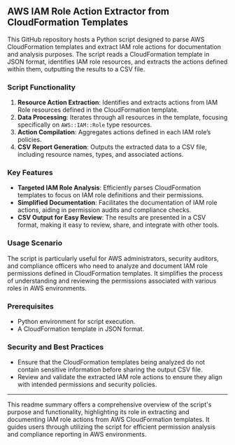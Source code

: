 ## AWS IAM Role Action Extractor from CloudFormation Templates

This GitHub repository hosts a Python script designed to parse AWS CloudFormation templates and extract IAM role actions for documentation and analysis purposes. The script reads a CloudFormation template in JSON format, identifies IAM role resources, and extracts the actions defined within them, outputting the results to a CSV file.

### Script Functionality
1. **Resource Action Extraction**: Identifies and extracts actions from IAM Role resources defined in the CloudFormation template.
2. **Data Processing**: Iterates through all resources in the template, focusing specifically on `AWS::IAM::Role` type resources.
3. **Action Compilation**: Aggregates actions defined in each IAM role’s policies.
4. **CSV Report Generation**: Outputs the extracted data to a CSV file, including resource names, types, and associated actions.

### Key Features
- **Targeted IAM Role Analysis**: Efficiently parses CloudFormation templates to focus on IAM role definitions and their permissions.
- **Simplified Documentation**: Facilitates the documentation of IAM role actions, aiding in permission audits and compliance checks.
- **CSV Output for Easy Review**: The results are presented in a CSV format, making it easy to review, share, and integrate with other tools.

### Usage Scenario
The script is particularly useful for AWS administrators, security auditors, and compliance officers who need to analyze and document IAM role permissions defined in CloudFormation templates. It simplifies the process of understanding and reviewing the permissions associated with various roles in AWS environments.

### Prerequisites
- Python environment for script execution.
- A CloudFormation template in JSON format.

### Security and Best Practices
- Ensure that the CloudFormation templates being analyzed do not contain sensitive information before sharing the output CSV file.
- Review and validate the extracted IAM role actions to ensure they align with intended permissions and security policies.

---

This readme summary offers a comprehensive overview of the script's purpose and functionality, highlighting its role in extracting and documenting IAM role actions from AWS CloudFormation templates. It guides users through utilizing the script for efficient permission analysis and compliance reporting in AWS environments.
